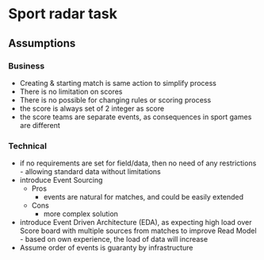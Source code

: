 # Sport radar task

## Assumptions

### Business

* Creating & starting match is same action to simplify process
* There is no limitation on scores
* There is no possible for changing rules or scoring process
* the score is always set of 2 integer as score
* the score teams are separate events, as consequences in sport games are different

### Technical

* if no requirements are set for field/data, then no need of any restrictions - allowing standard data without
  limitations
* introduce Event Sourcing
    * Pros
      * events are natural for matches, and could be easily extended 
    * Cons
        * more complex solution
* introduce Event Driven Architecture (EDA), as expecting high load over Score board with multiple sources from matches
  to improve Read Model - based on own experience, the load of data will increase
* Assume order of events is guaranty by infrastructure
